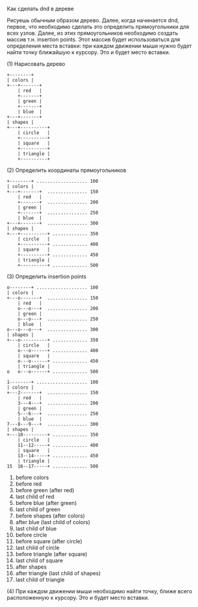 Как сделать dnd в дереве

Рисуешь обычным образом дерево. Далее, когда начинается dnd,
первое, что необходимо сделать это определить прямоугольники
для всех узлов. Далее, из этих прямоугольников необходимо
создать массив т.н. insertion points. Этот массив будет
использоваться для определения места вставки: при каждом
движении мыши нужно будет найти точку ближайшую к курсору.
Это и будет место вставки.

(1) Нарисовать дерево

    +--------+
    | colors |
    +---+-------+
        | red   |
        +-------+
        | green |
        +-------+
        | blue  |
    +---+-------+
    | shapes |
    +---+----------+
        | circle   |
        +----------+
        | square   |
        +----------+
        | triangle |
        +----------+

(2) Определить координаты прямоугольников

    +--------+ ................... 100
    | colors |
    +---+-------+  ............... 150
        | red   |
        +-------+  ............... 200
        | green |
        +-------+  ............... 250
        | blue  |
    +---+-------+  ............... 300
    | shapes |
    +---+----------+ ............. 350
        | circle   |
        +----------+ ............. 400
        | square   |
        +----------+ ............. 450
        | triangle |
        +----------+ ............. 500

(3) Определить insertion points

    o--------+ ................... 100
    | colors |
    +---o-------+  ............... 150
        | red   |
        o---o---+  ............... 200
        | green |
        o---o---+  ............... 250
        | blue  |
    o---o---o---+  ............... 300
    | shapes |
    +---o----------+ ............. 350
        | circle   |
        o---o------+ ............. 400
        | square   |
        o---o------+ ............. 450
        | triangle |
    o   o---o------+ ............. 500

    1--------+ ................... 100
    | colors |
    +---2-------+  ............... 150
        | red   |
        3---4---+  ............... 200
        | green |
        5---6---+  ............... 250
        | blue  |
    7---8---9---+  ............... 300
    | shapes |
    +---10---------+ ............. 350
        | circle   |
        11--12-----+ ............. 400
        | square   |
        13--14-----+ ............. 450
        | triangle |
    15  16--17-----+ ............. 500


1. before colors
2. before red
3. before green (after red)
4. last child of red
5. before blue (after green)
6. last child of green
7. before shapes (after colors)
8. after blue (last child of colors)
9. last child of blue
10. before circle
11. before square (after circle)
12. last child of circle
13. before triangle (after square)
14. last child of square
15. after shapes
16. after triangle (last child of shapes)
17. last child of triangle

(4) При каждом движении мыши необходимо найти точку,
ближе всего расположенную к курсору. Это и будет
место вставки.
